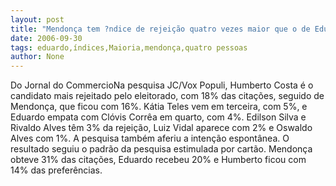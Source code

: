 ```yaml
---
layout: post
title: "Mendonça tem ?ndice de rejeição quatro vezes maior que o de Eduardo"
date: 2006-09-30
tags: eduardo,índices,Maioria,mendonça,quatro pessoas
author: None
---
```

Do Jornal do CommercioNa pesquisa JC/Vox Populi, Humberto Costa é o candidato mais rejeitado pelo eleitorado, com 18% das citações, seguido de Mendonça, que ficou com 16%. Kátia Teles vem em terceira, com 5%, e Eduardo empata com Clóvis Corrêa em quarto, com 4%. Edilson Silva e Rivaldo Alves têm 3% da rejeição, Luiz Vidal aparece com 2% e Oswaldo Alves com 1%. A pesquisa também aferiu a intenção espontânea. O resultado seguiu o padrão da pesquisa estimulada por cartão. Mendonça obteve 31% das citações, Eduardo recebeu 20% e Humberto ficou com 14% das preferências. 